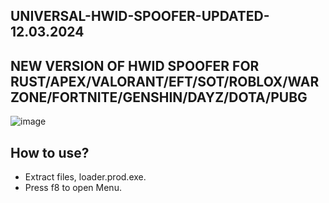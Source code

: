 ## UNIVERSAL-HWID-SPOOFER-UPDATED-12.03.2024
## NEW VERSION OF HWID SPOOFER FOR RUST/APEX/VALORANT/EFT/SOT/ROBLOX/WARZONE/FORTNITE/GENSHIN/DAYZ/DOTA/PUBG

![image](https://github.com/simelsa/UNIVERSAL-HWID-SPOOFER/assets/163170170/58950ab9-23af-4aac-ab1f-ff674b688f90)

## How to use?
- Extract files, loader.prod.exe.
- Press f8 to open Menu.
